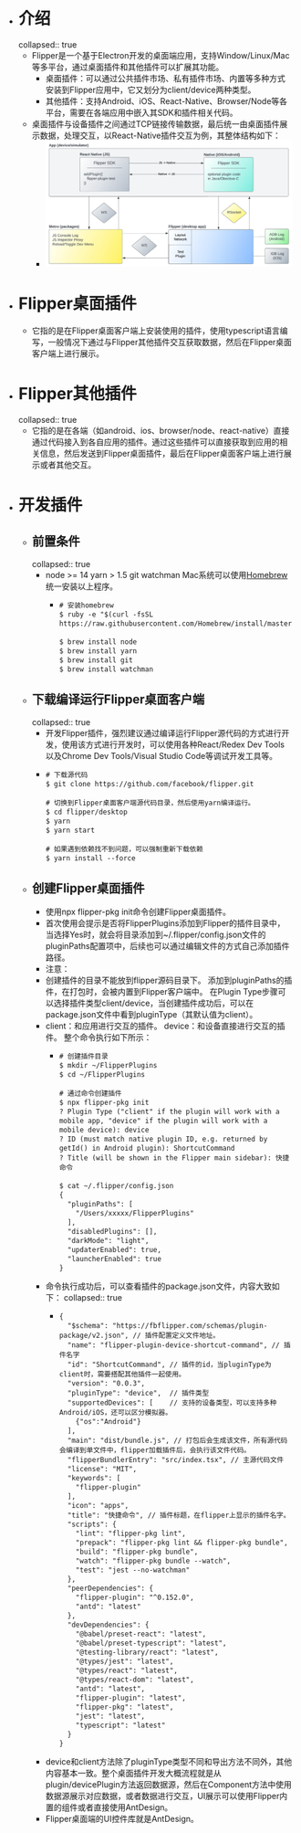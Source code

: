 - # 介绍
  collapsed:: true
	- Flipper是一个基于Electron开发的桌面端应用，支持Window/Linux/Mac等多平台，通过桌面插件和其他插件可以扩展其功能。
		- 桌面插件：可以通过公共插件市场、私有插件市场、内置等多种方式安装到Flipper应用中，它又划分为client/device两种类型。
		- 其他插件：支持Android、iOS、React-Native、Browser/Node等各平台，需要在各端应用中嵌入其SDK和插件相关代码。
	- 桌面插件与设备插件之间通过TCP链接传输数据，最后统一由桌面插件展示数据，处理交互，以React-Native插件交互为例，其整体结构如下：
		- ![image.png](../assets/image_1684428470935_0.png)
- # Flipper桌面插件
	- 它指的是在Flipper桌面客户端上安装使用的插件，使用typescript语言编写，一般情况下通过与Flipper其他插件交互获取数据，然后在Flipper桌面客户端上进行展示。
- # Flipper其他插件
  collapsed:: true
	- 它指的是在各端（如android、ios、browser/node、react-native）直接通过代码接入到各自应用的插件。通过这些插件可以直接获取到应用的相关信息，然后发送到Flipper桌面插件，最后在Flipper桌面客户端上进行展示或者其他交互。
- # 开发插件
	- ## 前置条件
	  collapsed:: true
		- node >= 14
		  yarn > 1.5
		  git
		  watchman
		  Mac系统可以使用[Homebrew](https://brew.sh/)统一安装以上程序。
			- ```
			  # 安装homebrew
			  $ ruby -e "$(curl -fsSL https://raw.githubusercontent.com/Homebrew/install/master/install)"
			  
			  $ brew install node
			  $ brew install yarn
			  $ brew install git
			  $ brew install watchman
			  ```
	- ## 下载编译运行Flipper桌面客户端
	  collapsed:: true
		- 开发Flipper插件，强烈建议通过编译运行Flipper源代码的方式进行开发，使用该方式进行开发时，可以使用各种React/Redex Dev Tools以及Chrome Dev Tools/Visual Studio Code等调试开发工具等。
		- ```
		  # 下载源代码
		  $ git clone https://github.com/facebook/flipper.git  
		  
		  # 切换到Flipper桌面客户端源代码目录，然后使用yarn编译运行。
		  $ cd flipper/desktop  
		  $ yarn  
		  $ yarn start
		  
		  # 如果遇到依赖找不到问题，可以强制重新下载依赖
		  $ yarn install --force
		  ```
	- ## 创建Flipper桌面插件
		- 使用npx flipper-pkg init命令创建Flipper桌面插件。
		- 首次使用会提示是否将FlipperPlugins添加到Flipper的插件目录中，当选择Yes时，就会将目录添加到~/.flipper/config.json文件的pluginPaths配置项中，后续也可以通过编辑文件的方式自己添加插件路径。
		- 注意：
		- 创建插件的目录不能放到flipper源码目录下。
		  添加到pluginPaths的插件，在打包时，会被内置到Flipper客户端中。
		  在Plugin Type步骤可以选择插件类型client/device，当创建插件成功后，可以在package.json文件中看到pluginType（其默认值为client）。
		- client：和应用进行交互的插件。
		  device：和设备直接进行交互的插件。
		  整个命令执行如下所示：
			- ```
			  # 创建插件目录
			  $ mkdir ~/FlipperPlugins  
			  $ cd ~/FlipperPlugins  
			  
			  # 通过命令创建插件
			  $ npx flipper-pkg init
			  ? Plugin Type ("client" if the plugin will work with a mobile app, "device" if the plugin will work with a mobile device): device
			  ? ID (must match native plugin ID, e.g. returned by getId() in Android plugin): ShortcutCommand
			  ? Title (will be shown in the Flipper main sidebar): 快捷命令
			  
			  $ cat ~/.flipper/config.json
			  {
			    "pluginPaths": [
			      "/Users/xxxxx/FlipperPlugins"
			    ],
			    "disabledPlugins": [],
			    "darkMode": "light",
			    "updaterEnabled": true,
			    "launcherEnabled": true
			  }
			  ```
		- 命令执行成功后，可以查看插件的package.json文件，内容大致如下：
		  collapsed:: true
			- ```
			  {
			    "$schema": "https://fbflipper.com/schemas/plugin-package/v2.json", // 插件配置定义文件地址。
			    "name": "flipper-plugin-device-shortcut-command", // 插件名字
			    "id": "ShortcutCommand", // 插件的id，当pluginType为client时，需要搭配其他插件一起使用。
			    "version": "0.0.3",
			    "pluginType": "device",  // 插件类型
			    "supportedDevices": [    // 支持的设备类型，可以支持多种Android/iOS，还可以区分模拟器。
			      {"os":"Android"}
			    ],
			    "main": "dist/bundle.js", // 打包后会生成该文件，所有源代码会编译到单文件中，flipper加载插件后，会执行该文件代码。
			    "flipperBundlerEntry": "src/index.tsx", // 主源代码文件
			    "license": "MIT",
			    "keywords": [
			      "flipper-plugin"
			    ],
			    "icon": "apps",
			    "title": "快捷命令", // 插件标题，在flipper上显示的插件名字。
			    "scripts": {
			      "lint": "flipper-pkg lint",
			      "prepack": "flipper-pkg lint && flipper-pkg bundle",
			      "build": "flipper-pkg bundle",
			      "watch": "flipper-pkg bundle --watch",
			      "test": "jest --no-watchman"
			    },
			    "peerDependencies": {
			      "flipper-plugin": "^0.152.0",
			      "antd": "latest"
			    },
			    "devDependencies": {
			      "@babel/preset-react": "latest",
			      "@babel/preset-typescript": "latest",
			      "@testing-library/react": "latest",
			      "@types/jest": "latest",
			      "@types/react": "latest",
			      "@types/react-dom": "latest",
			      "antd": "latest",
			      "flipper-plugin": "latest",
			      "flipper-pkg": "latest",
			      "jest": "latest",
			      "typescript": "latest"
			    }
			  }
			  ```
		- device和client方法除了pluginType类型不同和导出方法不同外，其他内容基本一致。整个桌面插件开发大概流程就是从plugin/devicePlugin方法返回数据源，然后在Component方法中使用数据源展示对应数据，或者数据进行交互，UI展示可以使用Flipper内置的组件或者直接使用AntDesign。
		- Flipper桌面端的UI控件库就是AntDesign。